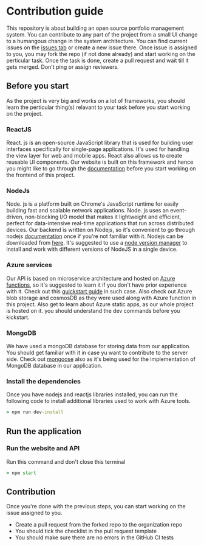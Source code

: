 # Contribution guide

This repository is about building an open source portfolio management system. You can contribute to any part of the project from a small UI change to a humangous change in the system architecture. You can find current issues on the [issues tab](https://github.com/Portfolio-Shop/portfolioshop/issues) or create a new issue there. Once issue is assigned to you, you may fork the repo (if not done already) and start working on the perticular task. Once the task is done, create a pull request and wait till it gets merged. Don't ping or assign reviewers.

## Before you start

As the project is very big and works on a lot of frameworks, you should learn the perticular thing(s) relavant to your task before you start working on the project.

### ReactJS

React. js is an open-source JavaScript library that is used for building user interfaces specifically for single-page applications. It's used for handling the view layer for web and mobile apps. React also allows us to create reusable UI components. Our website is built on this framework and hence you might like to go through the [documentation](https://reactjs.org/docs/getting-started.html) before you start working on the frontend of this project.

### NodeJs

Node. js is a platform built on Chrome's JavaScript runtime for easily building fast and scalable network applications. Node. js uses an event-driven, non-blocking I/O model that makes it lightweight and efficient, perfect for data-intensive real-time applications that run across distributed devices. Our backend is written on Nodejs, so it's convenient to go through nodejs [documentation](https://nodejs.org/en/docs/) once if you're not familiar with it. Nodejs can be downloaded from [here](https://nodejs.org/en/download/). It's suggested to use a [node version manager](https://github.com/nvm-sh/nvm) to install and work with different versions of NodeJS in a single device.

### Azure services

Our API is based on microservice architecture and hosted on [Azure functions](https://azure.microsoft.com/en-in/services/functions/), so it's suggested to learn it if you don't have prior experience with it. Check out this [quickstart guide](https://docs.microsoft.com/en-us/azure/azure-functions/functions-get-started?pivots=programming-language-javascript)
in such case. Also check out Azure blob storage and cosmosDB as they were used along with Azure function in this project. Also get to learn about Azure static apps, as our whole project is hosted on it. you should understand the dev commands before you kickstart.

### MongoDB

We have used a mongoDB database for storing data from our application. You should get familiar with it in case yu want to contribute to the server side. Check out [mongoose](https://www.npmjs.com/package/mongoose) also as it's being used for the implementation of MongoDB database in our application.

### Install the dependencies

Once you have nodejs and reactjs libraries installed, you can run the following code to install additional libraries used to work with Azure tools.

```cmd
> npm run dev-install
```

## Run the application

### Run the website and API

Run this command and don't close this terminal

```cmd
> npm start
```

## Contribution

Once you're done with the previous steps, you can start working on the issue assigned to you.

- Create a pull request from the forked repo to the organization repo
- You should tick the checklist in the pull request template
- You should make sure there are no errors in the GitHub CI tests

